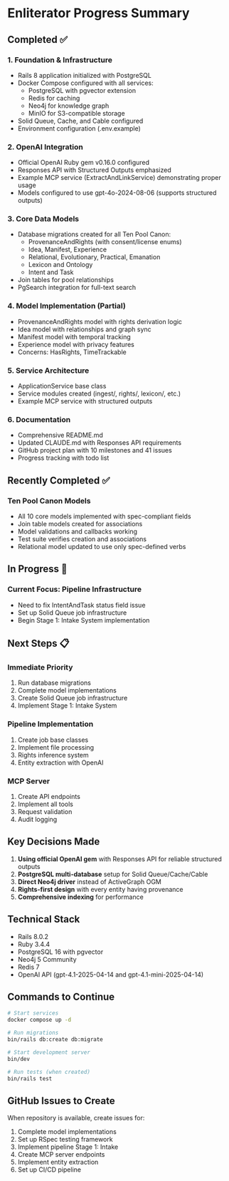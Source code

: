# Enliterator Progress Summary

## Completed ✅

### 1. Foundation & Infrastructure
- Rails 8 application initialized with PostgreSQL
- Docker Compose configured with all services:
  - PostgreSQL with pgvector extension
  - Redis for caching
  - Neo4j for knowledge graph
  - MinIO for S3-compatible storage
- Solid Queue, Cache, and Cable configured
- Environment configuration (.env.example)

### 2. OpenAI Integration
- Official OpenAI Ruby gem v0.16.0 configured
- Responses API with Structured Outputs emphasized
- Example MCP service (ExtractAndLinkService) demonstrating proper usage
- Models configured to use gpt-4o-2024-08-06 (supports structured outputs)

### 3. Core Data Models
- Database migrations created for all Ten Pool Canon:
  - ProvenanceAndRights (with consent/license enums)
  - Idea, Manifest, Experience
  - Relational, Evolutionary, Practical, Emanation
  - Lexicon and Ontology
  - Intent and Task
- Join tables for pool relationships
- PgSearch integration for full-text search

### 4. Model Implementation (Partial)
- ProvenanceAndRights model with rights derivation logic
- Idea model with relationships and graph sync
- Manifest model with temporal tracking
- Experience model with privacy features
- Concerns: HasRights, TimeTrackable

### 5. Service Architecture
- ApplicationService base class
- Service modules created (ingest/, rights/, lexicon/, etc.)
- Example MCP service with structured outputs

### 6. Documentation
- Comprehensive README.md
- Updated CLAUDE.md with Responses API requirements
- GitHub project plan with 10 milestones and 41 issues
- Progress tracking with todo list

## Recently Completed ✅

### Ten Pool Canon Models
- All 10 core models implemented with spec-compliant fields
- Join table models created for associations
- Model validations and callbacks working
- Test suite verifies creation and associations
- Relational model updated to use only spec-defined verbs

## In Progress 🚧

### Current Focus: Pipeline Infrastructure
- Need to fix IntentAndTask status field issue
- Set up Solid Queue job infrastructure
- Begin Stage 1: Intake System implementation

## Next Steps 📋

### Immediate Priority
1. Run database migrations
2. Complete model implementations
3. Create Solid Queue job infrastructure
4. Implement Stage 1: Intake System

### Pipeline Implementation
1. Create job base classes
2. Implement file processing
3. Rights inference system
4. Entity extraction with OpenAI

### MCP Server
1. Create API endpoints
2. Implement all tools
3. Request validation
4. Audit logging

## Key Decisions Made

1. **Using official OpenAI gem** with Responses API for reliable structured outputs
2. **PostgreSQL multi-database** setup for Solid Queue/Cache/Cable
3. **Direct Neo4j driver** instead of ActiveGraph OGM
4. **Rights-first design** with every entity having provenance
5. **Comprehensive indexing** for performance

## Technical Stack
- Rails 8.0.2
- Ruby 3.4.4
- PostgreSQL 16 with pgvector
- Neo4j 5 Community
- Redis 7
- OpenAI API (gpt-4.1-2025-04-14 and gpt-4.1-mini-2025-04-14)

## Commands to Continue

```bash
# Start services
docker compose up -d

# Run migrations
bin/rails db:create db:migrate

# Start development server
bin/dev

# Run tests (when created)
bin/rails test
```

## GitHub Issues to Create

When repository is available, create issues for:
1. Complete model implementations
2. Set up RSpec testing framework
3. Implement pipeline Stage 1: Intake
4. Create MCP server endpoints
5. Implement entity extraction
6. Set up CI/CD pipeline